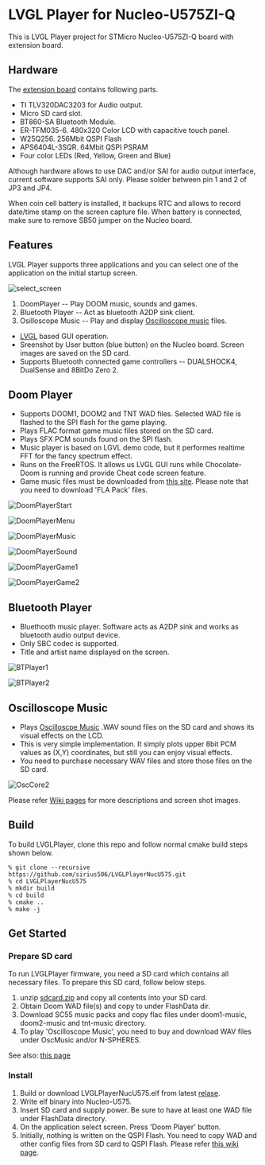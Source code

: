 # LVGL Player for Nucleo-U575ZI-Q

This is LVGL Player project for STMicro Nucleo-U575ZI-Q board with extension board.

## Hardware
The [extension board](https://github.com/sirius506/LVGLPlayerNucU575/blob/main/Schematic.pdf) contains following parts.

* TI TLV320DAC3203 for Audio output.
* Micro SD card slot.
* BT860-SA Bluetooth Module.
* ER-TFM035-6. 480x320 Color LCD with capacitive touch panel.
* W25Q256. 256Mbit QSPI Flash
* APS6404L-3SQR. 64Mbit QSPI PSRAM
* Four color LEDs (Red, Yellow, Green and Blue)

Although hardware allows to use DAC and/or SAI for audio output
interface, current software supports SAI only.
Please solder between pin 1 and 2 of JP3 and JP4.

When coin cell battery is installed, it backups RTC and allows to record
date/time stamp on the screen capture file.
When battery is connected, make sure to remove
SB50 jumper on the Nucleo board.

## Features

LVGL Player supports three applications and you can select one of the
application on the initial startup screen.

![select_screen](https://github.com/user-attachments/assets/f4b2d042-1b5c-420f-8219-2e2b0eccfac1)

1. DoomPlayer -- Play DOOM music, sounds and games.
2. Bluetooth Player -- Act as bluetooth A2DP sink client.
3. Osilloscope Music -- Play and display [Oscilloscope music](https://oscilloscopemusic.com/) files.

* [LVGL](https://github.com/lvgl/lvgl) based GUI operation.
* Sreenshot by User button (blue button) on the Nucleo board. Screen images are saved on the SD card.
* Supports Bluetooth connected game controllers -- DUALSHOCK4, DualSense and 8BitDo Zero 2.

## Doom Player
* Supports DOOM1, DOOM2 and TNT WAD files. Selected WAD file is flashed to the SPI flash for the game playing.
* Plays FLAC format game music files stored on the SD card.
* Plays SFX PCM sounds found on the SPI flash.
* Music player is based on LGVL demo code, but it performes realtime FFT for the fancy spectrum effect.
* Runs on the FreeRTOS. It allows us LVGL GUI runs while Chocolate-Doom is running and provide Cheat code screen feature.
* Game music files must be downloaded from [this site](http://sc55.duke4.net/games.php#doom). Please note that you need to download 'FLA Pack' files.

![DoomPlayerStart](https://github.com/user-attachments/assets/fbc68a92-5db6-420b-83eb-81d23e44db99)

![DoomPlayerMenu](https://github.com/user-attachments/assets/7ce2ef10-5a91-48d1-a33a-d13c271e0287)

![DoomPlayerMusic](https://github.com/user-attachments/assets/64c4d27d-d4fb-4f43-9cf0-52608cd5dbc8)

![DoomPlayerSound](https://github.com/user-attachments/assets/77bc90bd-78f0-4b23-834f-7d82ef2413ee)

![DoomPlayerGame1](https://github.com/user-attachments/assets/35791cc3-d0b3-4a01-bd18-f9dfeedd7269)

![DoomPlayerGame2](https://github.com/user-attachments/assets/4dcf60e3-f8c0-452a-b048-6c33286816d8)

## Bluetooth Player
* Bluethooth music player. Software acts as A2DP sink and works as bluetooth audio output device.
* Only SBC codec is supported.
* Title and artist name displayed on the screen.

![BTPlayer1](https://github.com/user-attachments/assets/a0663820-5dd8-48bc-ba4c-9e0037a6d7d8)

![BTPlayer2](https://github.com/user-attachments/assets/23dcb86b-c939-4536-abaa-0109dea3ef62)

## Oscilloscope Music
* Plays [Oscilloscpe Music](https://oscilloscopemusic.com/) .WAV sound files on the SD card and shows its visual effects on the LCD.
* This is very simple implementation. It simply plots upper 8bit PCM values as (X,Y) coordinates, but still you can enjoy visual effects.
* You need to purchase necessary WAV files and store those files on the SD card.

![OscCore2](https://github.com/user-attachments/assets/bf867100-0e9a-4036-8a14-bad15a9174f5)

Please refer [Wiki pages](https://github.com/sirius506/DoomPlayerNucU575/wiki) for more descriptions and screen shot images.

## Build

To build LVGLPlayer, clone this repo and follow normal cmake build steps shown below.

```
% git clone --recursive https://github.com/sirius506/LVGLPlayerNucU575.git
% cd LVGLPlayerNucU575
% mkdir build
% cd build
% cmake ..
% make -j
```
## Get Started

### Prepare SD card

To run LVGLPlayer firmware, you need a SD card which contains all necessary files. To prepare this SD card, follow below steps.

1. unzip [sdcard.zip](sdcard.zip) and copy all contents into your SD card.
2. Obtain Doom WAD file(s) and copy to under FlashData dir.
3. Download SC55 music packs and copy flac files under doom1-music, doom2-music and tnt-music directory.
4. To play 'Oscilloscope Music', you need to buy and download WAV files under OscMusic and/or N-SPHERES.

See also: [this page](https://github.com/sirius506/LVGLPlayerNucU575/wiki/SD-Card)

### Install

1. Build or download LVGLPlayerNucU575.elf from latest [relase](release).
2. Write elf binary into Nucleo-U575.
3. Insert SD card and supply power. Be sure to have at least one WAD file under FlashData directory.
4. On the application select screen. Press 'Doom Player' button.
5. Initially, nothing is written on the QSPI Flash. You need to copy WAD and other config files from SD card to QSPI Flash. Please refer [this wiki page](https://github.com/sirius506/LVGLPlayerNucU575/wiki/Initial-Flash-Copy).

